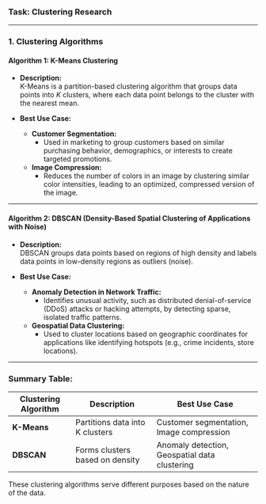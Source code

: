 ### **Task: Clustering Research**

---

### **1. Clustering Algorithms**

#### **Algorithm 1: K-Means Clustering**  
- **Description:**  
  K-Means is a partition-based clustering algorithm that groups data points into *K* clusters, where each data point belongs to the cluster with the nearest mean.

- **Best Use Case:**  
  - **Customer Segmentation:**  
    - Used in marketing to group customers based on similar purchasing behavior, demographics, or interests to create targeted promotions.
  - **Image Compression:**  
    - Reduces the number of colors in an image by clustering similar color intensities, leading to an optimized, compressed version of the image.

---

#### **Algorithm 2: DBSCAN (Density-Based Spatial Clustering of Applications with Noise)**  
- **Description:**  
  DBSCAN groups data points based on regions of high density and labels data points in low-density regions as outliers (noise).

- **Best Use Case:**  
  - **Anomaly Detection in Network Traffic:**  
    - Identifies unusual activity, such as distributed denial-of-service (DDoS) attacks or hacking attempts, by detecting sparse, isolated traffic patterns.
  - **Geospatial Data Clustering:**  
    - Used to cluster locations based on geographic coordinates for applications like identifying hotspots (e.g., crime incidents, store locations).

---

### **Summary Table:**

| Clustering Algorithm | Description                           | Best Use Case                                |
|----------------------|---------------------------------------|----------------------------------------------|
| **K-Means**           | Partitions data into K clusters       | Customer segmentation, Image compression     |
| **DBSCAN**            | Forms clusters based on density       | Anomaly detection, Geospatial data clustering |

These clustering algorithms serve different purposes based on the nature of the data.